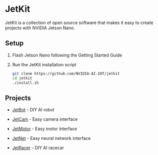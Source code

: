 # JetKit

JetKit is a collection of open source software that makes it easy to create 
projects with NVIDIA Jetson Nano.

## Setup

1. Flash Jetson Nano following the Getting Started Guide

2. Run the JetKit installation script

    ```bash
    git clone https://github.com/NVIDIA-AI-IOT/jetkit
    cd jetkit
    ./install.sh 
    ```

## Projects

* [JetBot](#) - DIY AI robot

* [JetCam](#) - Easy camera interface
* [JetMotor](#) - Easy motor interface
* [JetNet](#) - Easy neural network interface
* [JetRacer](#) - DIY AI racecar
